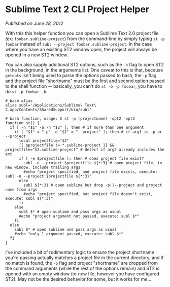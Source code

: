 # Sublime Text 2 CLI Project Helper

*Published on June 28, 2012*

With this this helper function you can open a Sublime Text 2.0 project file (ex: `foobar.sublime-project`) from the command-line by simply typing `st -p foobar` instead of `subl --project foobar.sublime-project`. In the case where you have an existing ST2 window open, the project will always be opened in a new ST2 window.

You can also supply additional ST2 options, such as the `-b` flag to open ST2 in the background, in the arguments list. One caveat to this is that, because `getopts` isn't being used to parse the options passed to bash, the `-p` flag and the project file "shortname" must be the first and second option passed to the shell function -- basically, you can't do `st -b -p foobar`, you have to do `st -p foobar -b`.

<!-- https://gist.github.com/digitaljhelms/3014302/raw/gistfile1.sh -->
```language-bash
# bash alias
alias subl='/Applications/Sublime\ Text\ 2.app/Contents/SharedSupport/bin/subl'

# bash function, usage: $ st -p [projectname] -opt2 -opt3
function st() {
  if [ -n "$1" -a -n "$2" ]; then # if more than one argument
    if [ "$1" = "-p" -o "$1" = "--project" ]; then # if arg1 is -p or --project
      local projectfile="$2"
      [[ $projectfile != *.sublime-project ]] && projectfile="$2.sublime-project" # detect if arg2 already includes the ext
      if [ -e $projectfile ]; then # does project file exist?
        subl -n --project $projectfile ${*:3} # open project file, in new window, include trailing args
        #echo "project specified, and project file exists, execute: subl -n --project $projectfile ${*:3}"
      else
        subl ${*:3} # open sublime but drop -p||--project and project name from args
        #echo "project specified, but project file doesn't exist, execute: subl ${*:3}"
      fi
    else
      subl $* # open sublime and pass args as usual
      #echo "project argument not passed, execute: subl $*"
    fi
  else
    subl $* # open sublime and pass args as usual
    #echo "only 1 argument passed, execute: subl $*"
  fi
}
```

I've included a bit of rudimentary logic to ensure the project shortname you're passing actually matches a project file in the current directory, and if no match is found, the `-p` flag and project "shortname" are dropped from the command arguments (while the rest of the options remain) and ST2 is opened with an empty window (or new file, however you have configured ST2). May not be the desired behavior for some, but it works for me...